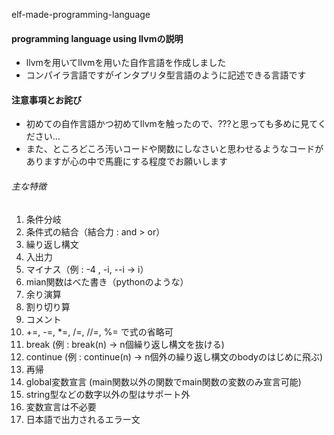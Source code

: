 elf-made-programming-language
#### programming language using llvmの説明

* llvmを用いてllvmを用いた自作言語を作成しました 
* コンパイラ言語ですがインタプリタ型言語のように記述できる言語です

#### 注意事項とお詫び
* 初めての自作言語かつ初めてllvmを触ったので、???と思っても多めに見てください...  
* また、ところどころ汚いコードや関数にしなさいと思わせるようなコードがありますが心の中で馬鹿にする程度でお願いします

###### 主な特徴

1. 条件分岐
2. 条件式の結合（結合力 : and > or）
3. 繰り返し構文
4. 入出力
5. マイナス（例 : -4 , -i, --i -> i）
6. mian関数はべた書き（pythonのような）
7. 余り演算
8. 割り切り算
9. コメント
10. +=, -=, *=, /=, //=, %= で式の省略可
11. break (例 : break(n) -> n個繰り返し構文を抜ける)
12. continue (例 : continue(n) -> n個外の繰り返し構文のbodyのはじめに飛ぶ)
13. 再帰
14. global変数宣言 (main関数以外の関数でmain関数の変数のみ宣言可能)
15. string型などの数字以外の型はサポート外
16. 変数宣言は不必要
17. 日本語で出力されるエラー文


